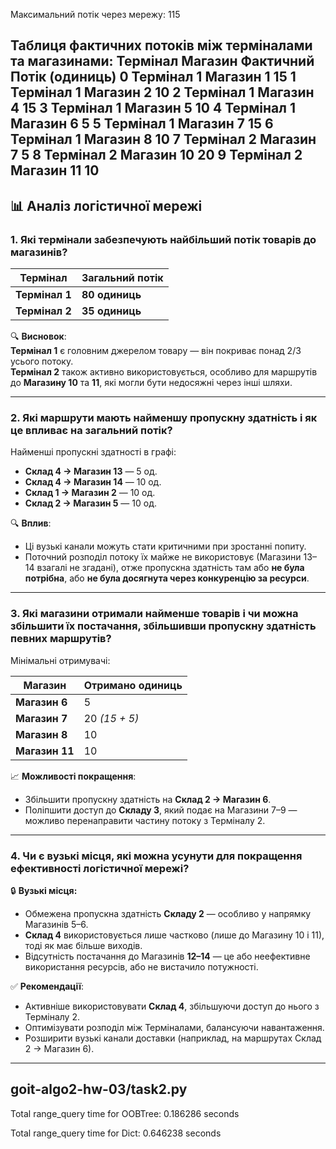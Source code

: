 
Максимальний потік через мережу: 115

Таблиця фактичних потоків між терміналами та магазинами:
Термінал     Магазин  Фактичний Потік (одиниць)
0  Термінал 1   Магазин 1                         15
1  Термінал 1   Магазин 2                         10
2  Термінал 1   Магазин 4                         15
3  Термінал 1   Магазин 5                         10
4  Термінал 1   Магазин 6                          5
5  Термінал 1   Магазин 7                         15
6  Термінал 1   Магазин 8                         10
7  Термінал 2   Магазин 7                          5
8  Термінал 2  Магазин 10                         20
9  Термінал 2  Магазин 11                         10
---

## 📊 **Аналіз логістичної мережі**

### 1. **Які термінали забезпечують найбільший потік товарів до магазинів?**

| Термінал     | Загальний потік |
|--------------|------------------|
| **Термінал 1** | **80 одиниць**   |
| **Термінал 2** | **35 одиниць**   |

🔍 **Висновок**:  
**Термінал 1** є головним джерелом товару — він покриває понад 2/3 усього потоку.  
**Термінал 2** також активно використовується, особливо для маршрутів до **Магазину 10** та **11**, які могли бути недосяжні через інші шляхи.

---

### 2. **Які маршрути мають найменшу пропускну здатність і як це впливає на загальний потік?**

Найменші пропускні здатності в графі:
- **Склад 4 → Магазин 13** — 5 од.
- **Склад 4 → Магазин 14** — 10 од.
- **Склад 1 → Магазин 2** — 10 од.
- **Склад 2 → Магазин 5** — 10 од.

🔍 **Вплив**:
- Ці вузькі канали можуть стати критичними при зростанні попиту.
- Поточний розподіл потоку їх майже не використовує (Магазини 13–14 взагалі не згадані), отже пропускна здатність там або **не була потрібна**, або **не була досягнута через конкуренцію за ресурси**.

---

### 3. **Які магазини отримали найменше товарів і чи можна збільшити їх постачання, збільшивши пропускну здатність певних маршрутів?**

Мінімальні отримувачі:

| Магазин | Отримано одиниць |
|---|---|
| **Магазин 6** | 5               |
| **Магазин 7** | 20 *(15 + 5)*   |
| **Магазин 8** | 10              |
| **Магазин 11** | 10             |

📈 **Можливості покращення**:
- Збільшити пропускну здатність на **Склад 2 → Магазин 6**.
- Поліпшити доступ до **Складу 3**, який подає на Магазини 7–9 — можливо перенаправити частину потоку з Терміналу 2.

---

### 4. **Чи є вузькі місця, які можна усунути для покращення ефективності логістичної мережі?**

🔒 **Вузькі місця:**
- Обмежена пропускна здатність **Складу 2** — особливо у напрямку Магазинів 5–6.
- **Склад 4** використовується лише частково (лише до Магазину 10 і 11), тоді як має більше виходів.
- Відсутність постачання до Магазинів **12–14** — це або неефективне використання ресурсів, або не вистачило потужності.

✅ **Рекомендації**:
- Активніше використовувати **Склад 4**, збільшуючи доступ до нього з Терміналу 2.
- Оптимізувати розподіл між Терміналами, балансуючи навантаження.
- Розширити вузькі канали доставки (наприклад, на маршрутах Склад 2 → Магазин 6).

---


## goit-algo2-hw-03/task2.py

Total range_query time for OOBTree: 0.186286 seconds

Total range_query time for Dict: 0.646238 seconds
